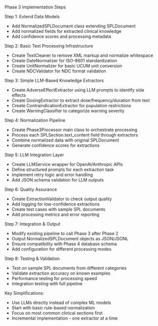 Phase 3 Implementation Steps

  Step 1: Extend Data Models

  - Add NormalizedSPLDocument class extending SPLDocument
  - Add normalized fields for extracted clinical knowledge
  - Add confidence scores and processing metadata

  Step 2: Basic Text Processing Infrastructure

  - Create TextCleaner to remove XML markup and normalize whitespace
  - Create DateNormalizer for ISO-8601 standardization
  - Create UnitNormalizer for basic UCUM unit conversion
  - Create NDCValidator for NDC format validation

  Step 3: Simple LLM-Based Knowledge Extractors

  - Create AdverseEffectExtractor using LLM prompts to identify side
  effects
  - Create DosingExtractor to extract dose/frequency/duration from
  text
  - Create ContraindicationExtractor for population restrictions
  - Create WarningClassifier to categorize warning severity

  Step 4: Normalization Pipeline

  - Create Phase3Processor main class to orchestrate processing
  - Process each SPLSection.text_content field through extractors
  - Combine normalized data with original SPLDocument
  - Generate confidence scores for extractions

  Step 5: LLM Integration Layer

  - Create LLMService wrapper for OpenAI/Anthropic APIs
  - Define structured prompts for each extraction task
  - Implement retry logic and error handling
  - Add JSON schema validation for LLM outputs

  Step 6: Quality Assurance

  - Create ExtractionValidator to check output quality
  - Add logging for low-confidence extractions
  - Create test cases with sample SPL documents
  - Add processing metrics and error reporting

  Step 7: Integration & Output

  - Modify existing pipeline to call Phase 3 after Phase 2
  - Output NormalizedSPLDocument objects as JSON/JSONL
  - Ensure compatibility with Phase 4 database schema
  - Add configuration for different processing modes

  Step 8: Testing & Validation

  - Test on sample SPL documents from different categories
  - Validate extraction accuracy on known examples
  - Performance testing for processing speed
  - Integration testing with full pipeline

  Key Simplifications:
  - Use LLMs directly instead of complex ML models
  - Start with basic rule-based normalization
  - Focus on most common clinical sections first
  - Incremental implementation - one extractor at a time